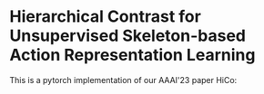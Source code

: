 # Hierarchical Contrast for Unsupervised Skeleton-based Action Representation Learning
This is a pytorch implementation of our AAAI'23 paper HiCo:
